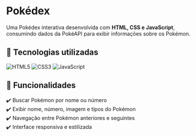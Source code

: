 # Pokédex  

Uma Pokédex interativa desenvolvida com **HTML, CSS e JavaScript**, consumindo dados da PokéAPI para exibir informações sobre os Pokémon.


## 🚀 Tecnologias utilizadas  

![HTML5](https://img.shields.io/badge/HTML5-E34F26?style=for-the-badge&logo=html5&logoColor=white)
![CSS3](https://img.shields.io/badge/CSS3-1572B6?style=for-the-badge&logo=css3&logoColor=white)
![JavaScript](https://img.shields.io/badge/JavaScript-F7DF1E?style=for-the-badge&logo=javascript&logoColor=black)  

## 📌 Funcionalidades  

✔️ Buscar Pokémon por nome ou número  
✔️ Exibir nome, número, imagem e tipos do Pokémon  
✔️ Navegação entre Pokémon anteriores e seguintes  
✔️ Interface responsiva e estilizada
